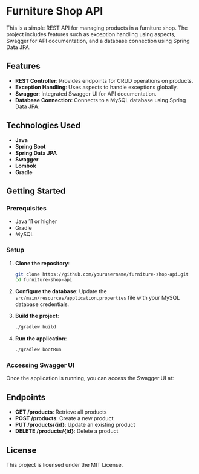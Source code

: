 # Furniture Shop API

This is a simple REST API for managing products in a furniture shop. The project includes features such as exception handling using aspects, Swagger for API documentation, and a database connection using Spring Data JPA.

## Features

- **REST Controller**: Provides endpoints for CRUD operations on products.
- **Exception Handling**: Uses aspects to handle exceptions globally.
- **Swagger**: Integrated Swagger UI for API documentation.
- **Database Connection**: Connects to a MySQL database using Spring Data JPA.

## Technologies Used

- **Java**
- **Spring Boot**
- **Spring Data JPA**
- **Swagger**
- **Lombok**
- **Gradle**

## Getting Started

### Prerequisites

- Java 11 or higher
- Gradle
- MySQL

### Setup

1. **Clone the repository**:
    ```sh
    git clone https://github.com/yourusername/furniture-shop-api.git
    cd furniture-shop-api
    ```

2. **Configure the database**:
   Update the `src/main/resources/application.properties` file with your MySQL database credentials.

3. **Build the project**:
    ```sh
    ./gradlew build
    ```

4. **Run the application**:
    ```sh
    ./gradlew bootRun
    ```

### Accessing Swagger UI

Once the application is running, you can access the Swagger UI at:

## Endpoints

- **GET /products**: Retrieve all products
- **POST /products**: Create a new product
- **PUT /products/{id}**: Update an existing product
- **DELETE /products/{id}**: Delete a product

## License

This project is licensed under the MIT License.